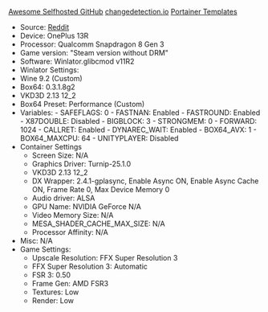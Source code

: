 [Awesome Selfhosted GitHub](https://github.com/awesome-selfhosted/awesome-selfhosted)
[changedetection.io](https://github.com/dgtlmoon/changedetection.io)
[Portainer Templates](https://github.com/Lissy93/portainer-templates)



- Source: [Reddit](https://www.reddit.com/r/EmulationOnAndroid/comments/1isani1/cyberpunk_2077_sd8gen3/)
- Device: OnePlus 13R
- Processor: Qualcomm Snapdragon 8 Gen 3
- Game version: "Steam version without DRM"
- Software: Winlator.glibcmod v11R2
- Winlator Settings:
- Wine 9.2 (Custom)
- Box64: 0.3.1.8g2
- VKD3D 2.13 12_2
- Box64 Preset: Performance (Custom)
- Variables:
	  - SAFEFLAGS: 0
	  - FASTNAN: Enabled
	  - FASTROUND: Enabled
	  - X87DOUBLE: Disabled
	  - BIGBLOCK: 3
	  - STRONGMEM: 0
	  - FORWARD: 1024
	  - CALLRET: Enabled
	  - DYNAREC_WAIT: Enabled
	  - BOX64_AVX: 1
	  - BOX64_MAXCPU: 64
	  - UNITYPLAYER: Disabled
- Container Settings
	- Screen Size: N/A
	- Graphics Driver: Turnip-25.1.0
	- VKD3D 2.13 12_2
	- DX Wrapper: 2.4.1-gplasync, Enable Async ON, Enable Async Cache ON, Frame Rate 0, Max Device Memory 0
	- Audio driver: ALSA
	- GPU Name: NVIDIA GeForce N/A
	- Video Memory Size: N/A
	- MESA_SHADER_CACHE_MAX_SIZE: N/A
	- Processor Affinity: N/A
- Misc: N/A
- Game Settings: 
	- Upscale Resolution: FFX Super Resolution 3
	- FFX Super Resolution 3: Automatic
	- FSR 3: 0.50
	- Frame Gen: AMD FSR3
	- Textures: Low
	- Render: Low
